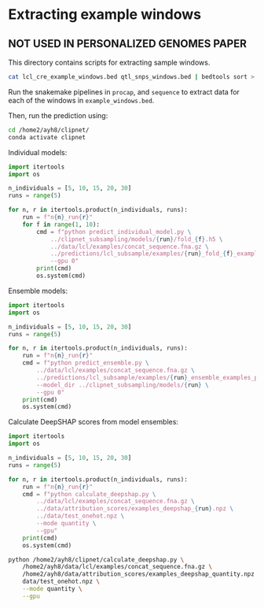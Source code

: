 # Extracting example windows

## NOT USED IN PERSONALIZED GENOMES PAPER

This directory contains scripts for extracting sample windows.

```bash
cat lcl_cre_example_windows.bed qtl_snps_windows.bed | bedtools sort > example_windows.bed
```

Run the snakemake pipelines in `procap`, and `sequence` to extract data for each of the windows in `example_windows.bed`.

Then, run the prediction using:

```bash
cd /home2/ayh8/clipnet/
conda activate clipnet
```

Individual models:

```python
import itertools
import os

n_individuals = [5, 10, 15, 20, 30]
runs = range(5)

for n, r in itertools.product(n_individuals, runs):
    run = f"n{n}_run{r}"
    for f in range(1, 10):
        cmd = f"python predict_individual_model.py \
            ../clipnet_subsampling/models/{run}/fold_{f}.h5 \
            ../data/lcl/examples/concat_sequence.fna.gz \
            ../predictions/lcl_subsample/examples/{run}_fold_{f}_examples_prediction.h5 \
            --gpu 0"
        print(cmd)
        os.system(cmd)
```

Ensemble models:

```python
import itertools
import os

n_individuals = [5, 10, 15, 20, 30]
runs = range(5)

for n, r in itertools.product(n_individuals, runs):
    run = f"n{n}_run{r}"
    cmd = f"python predict_ensemble.py \
        ../data/lcl/examples/concat_sequence.fna.gz \
        ../predictions/lcl_subsample/examples/{run}_ensemble_examples_prediction.h5 \
        --model_dir ../clipnet_subsampling/models/{run} \
        --gpu 0"
    print(cmd)
    os.system(cmd)
```

Calculate DeepSHAP scores from model ensembles:

```python
import itertools
import os

n_individuals = [5, 10, 15, 20, 30]
runs = range(5)

for n, r in itertools.product(n_individuals, runs):
    run = f"n{n}_run{r}"
    cmd = f"python calculate_deepshap.py \
        ../data/lcl/examples/concat_sequence.fna.gz \
        ../data/attribution_scores/examples_deepshap_{run}.npz \
        ../data/test_onehot.npz \
        --mode quantity \
        --gpu"
    print(cmd)
    os.system(cmd)
```

```bash
python /home2/ayh8/clipnet/calculate_deepshap.py \
    /home2/ayh8/data/lcl/examples/concat_sequence.fna.gz \
    /home2/ayh8/data/attribution_scores/examples_deepshap_quantity.npz \
    data/test_onehot.npz \
    --mode quantity \
    --gpu
```
